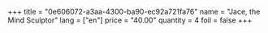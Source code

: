 +++
title = "0e606072-a3aa-4300-ba90-ec92a721fa76"
name = "Jace, the Mind Sculptor"
lang = ["en"]
price = "40.00"
quantity = 4
foil = false
+++
